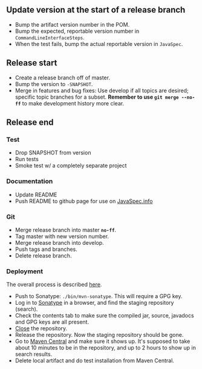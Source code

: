 ## Update version at the start of a release branch

- Bump the artifact version number in the POM.
- Bump the expected, reportable version number in `CommandLineInterfaceSteps`.
- When the test fails, bump the actual reportable version in `JavaSpec`.

## Release start

- Create a release branch off of master.
- Bump the version to `-SNAPSHOT`.
- Merge in features and bug fixes: Use develop if all topics are desired; specific topic branches for a subset.
  **Remember to use `git merge --no-ff`** to make development history more clear.

## Release end
### Test

- Drop SNAPSHOT from version
- Run tests
- Smoke test w/ a completely separate project

### Documentation

- Update README
- Push README to github page for use on [JavaSpec.info](http://javaspec.info)

### Git

- Merge release branch into master **`no-ff`**.
- Tag master with new version number.
- Merge release branch into develop.
- Push tags and branches.
- Delete release branch.

### Deployment

The overall process is described [here](http://central.sonatype.org/pages/ossrh-guide.html#releasing-to-central).

- Push to Sonatype: `./bin/mvn-sonatype`.  This will require a GPG key.
- Log in to [Sonatype](https://oss.sonatype.org/) in a browser, and find the staging repository (search).
- Check the contents tab to make sure the compiled jar, source, javadocs and GPG keys are all present.
- [Close](http://central.sonatype.org/pages/releasing-the-deployment.html#close-and-drop-or-release-your-staging-repository) the repository.
- Release the repository.  Now the staging repository should be gone.
- Go to [Maven Central](http://search.maven.org/#search|ga|1|g%3A%22info.javaspec%22) and make sure it shows up.  It's
  supposed to take about 10 minutes to be in the repository, and up to 2 hours to show up in search results.
- Delete local artifact and do test installation from Maven Central.
